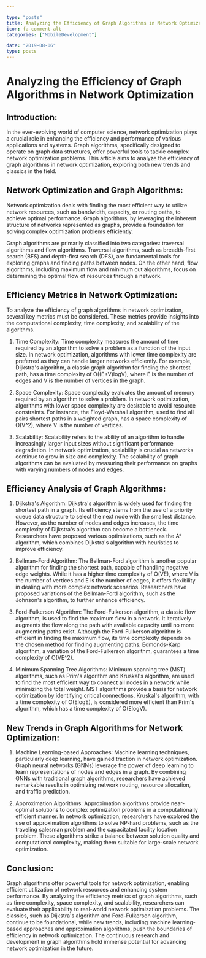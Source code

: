 ```yaml
---

type: "posts"
title: Analyzing the Efficiency of Graph Algorithms in Network Optimization
icon: fa-comment-alt
categories: ["MobileDevelopment"]

date: "2019-08-06"
type: posts
---
```





# Analyzing the Efficiency of Graph Algorithms in Network Optimization

## Introduction:

In the ever-evolving world of computer science, network optimization plays a crucial role in enhancing the efficiency and performance of various applications and systems. Graph algorithms, specifically designed to operate on graph data structures, offer powerful tools to tackle complex network optimization problems. This article aims to analyze the efficiency of graph algorithms in network optimization, exploring both new trends and classics in the field.

## Network Optimization and Graph Algorithms:

Network optimization deals with finding the most efficient way to utilize network resources, such as bandwidth, capacity, or routing paths, to achieve optimal performance. Graph algorithms, by leveraging the inherent structure of networks represented as graphs, provide a foundation for solving complex optimization problems efficiently.

Graph algorithms are primarily classified into two categories: traversal algorithms and flow algorithms. Traversal algorithms, such as breadth-first search (BFS) and depth-first search (DFS), are fundamental tools for exploring graphs and finding paths between nodes. On the other hand, flow algorithms, including maximum flow and minimum cut algorithms, focus on determining the optimal flow of resources through a network.

## Efficiency Metrics in Network Optimization:

To analyze the efficiency of graph algorithms in network optimization, several key metrics must be considered. These metrics provide insights into the computational complexity, time complexity, and scalability of the algorithms.

1. Time Complexity:
Time complexity measures the amount of time required by an algorithm to solve a problem as a function of the input size. In network optimization, algorithms with lower time complexity are preferred as they can handle larger networks efficiently. For example, Dijkstra's algorithm, a classic graph algorithm for finding the shortest path, has a time complexity of O((E+V)logV), where E is the number of edges and V is the number of vertices in the graph.

2. Space Complexity:
Space complexity evaluates the amount of memory required by an algorithm to solve a problem. In network optimization, algorithms with lower space complexity are desirable to avoid resource constraints. For instance, the Floyd-Warshall algorithm, used to find all pairs shortest paths in a weighted graph, has a space complexity of O(V^2), where V is the number of vertices.

3. Scalability:
Scalability refers to the ability of an algorithm to handle increasingly larger input sizes without significant performance degradation. In network optimization, scalability is crucial as networks continue to grow in size and complexity. The scalability of graph algorithms can be evaluated by measuring their performance on graphs with varying numbers of nodes and edges.

## Efficiency Analysis of Graph Algorithms:

1. Dijkstra's Algorithm:
Dijkstra's algorithm is widely used for finding the shortest path in a graph. Its efficiency stems from the use of a priority queue data structure to select the next node with the smallest distance. However, as the number of nodes and edges increases, the time complexity of Dijkstra's algorithm can become a bottleneck. Researchers have proposed various optimizations, such as the A* algorithm, which combines Dijkstra's algorithm with heuristics to improve efficiency.

2. Bellman-Ford Algorithm:
The Bellman-Ford algorithm is another popular algorithm for finding the shortest path, capable of handling negative edge weights. While it has a higher time complexity of O(VE), where V is the number of vertices and E is the number of edges, it offers flexibility in dealing with more complex network scenarios. Researchers have proposed variations of the Bellman-Ford algorithm, such as the Johnson's algorithm, to further enhance efficiency.

3. Ford-Fulkerson Algorithm:
The Ford-Fulkerson algorithm, a classic flow algorithm, is used to find the maximum flow in a network. It iteratively augments the flow along the path with available capacity until no more augmenting paths exist. Although the Ford-Fulkerson algorithm is efficient in finding the maximum flow, its time complexity depends on the chosen method for finding augmenting paths. Edmonds-Karp algorithm, a variation of the Ford-Fulkerson algorithm, guarantees a time complexity of O(VE^2).

4. Minimum Spanning Tree Algorithms:
Minimum spanning tree (MST) algorithms, such as Prim's algorithm and Kruskal's algorithm, are used to find the most efficient way to connect all nodes in a network while minimizing the total weight. MST algorithms provide a basis for network optimization by identifying critical connections. Kruskal's algorithm, with a time complexity of O(ElogE), is considered more efficient than Prim's algorithm, which has a time complexity of O(ElogV).

## New Trends in Graph Algorithms for Network Optimization:

1. Machine Learning-based Approaches:
Machine learning techniques, particularly deep learning, have gained traction in network optimization. Graph neural networks (GNNs) leverage the power of deep learning to learn representations of nodes and edges in a graph. By combining GNNs with traditional graph algorithms, researchers have achieved remarkable results in optimizing network routing, resource allocation, and traffic prediction.

2. Approximation Algorithms:
Approximation algorithms provide near-optimal solutions to complex optimization problems in a computationally efficient manner. In network optimization, researchers have explored the use of approximation algorithms to solve NP-hard problems, such as the traveling salesman problem and the capacitated facility location problem. These algorithms strike a balance between solution quality and computational complexity, making them suitable for large-scale network optimization.

## Conclusion:

Graph algorithms offer powerful tools for network optimization, enabling efficient utilization of network resources and enhancing system performance. By analyzing the efficiency metrics of graph algorithms, such as time complexity, space complexity, and scalability, researchers can evaluate their applicability to real-world network optimization problems. The classics, such as Dijkstra's algorithm and Ford-Fulkerson algorithm, continue to be foundational, while new trends, including machine learning-based approaches and approximation algorithms, push the boundaries of efficiency in network optimization. The continuous research and development in graph algorithms hold immense potential for advancing network optimization in the future.